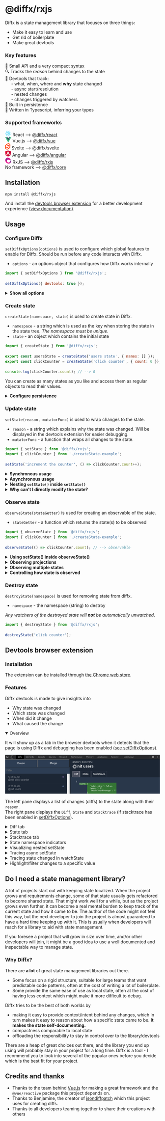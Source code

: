 # @diffx/rxjs

Diffx is a state management library that focuses on three things:

* Make it easy to learn and use
* Get rid of boilerplate
* Make great devtools

### Key features

🤏 Small API and a very compact syntax  
🔍 Tracks the _reason_ behind changes to the state  
🔧 Devtools that track:  
&nbsp;&nbsp;&nbsp;&nbsp;&nbsp;- what, when, where and **why** state changed  
&nbsp;&nbsp;&nbsp;&nbsp;&nbsp;- async start/resolution  
&nbsp;&nbsp;&nbsp;&nbsp;&nbsp;- nested changes  
&nbsp;&nbsp;&nbsp;&nbsp;&nbsp;- changes triggered by watchers  
💾 Built in persistence  
📝 Written in Typescript, inferring your types


### Supported frameworks

![react logo](https://github.com/jbjorge/diffx/raw/master/assets/framework-logos/react.png) React
--> [@diffx/react](https://github.com/jbjorge/diffx/tree/master/react)  
![vue logo](https://github.com/jbjorge/diffx/raw/master/assets/framework-logos/vue.png) Vue.js
--> [@diffx/vue](https://github.com/jbjorge/diffx/tree/master/vue)  
![svelte logo](https://github.com/jbjorge/diffx/raw/master/assets/framework-logos/svelte.png) Svelte
--> [@diffx/svelte](https://github.com/jbjorge/diffx/tree/master/svelte)  
![angular logo](https://github.com/jbjorge/diffx/raw/master/assets/framework-logos/angular.png) Angular
--> [@diffx/angular](https://github.com/jbjorge/diffx/tree/master/angular)  
![rxjs logo](https://github.com/jbjorge/diffx/raw/master/assets/framework-logos/rxjs.png) RxJS
--> [@diffx/rxjs](https://github.com/jbjorge/diffx/tree/master/rxjs)  
No framework --> [@diffx/core](https://github.com/jbjorge/diffx/tree/master/core)



## Installation

```shell
npm install @diffx/rxjs
```

And install
the [devtools browser extension](https://chrome.google.com/webstore/detail/diffx-devtools/ecijpnkbdaghilfokgbcieakdfbibeec)
for a better development experience ([view documentation](#devtools-browser-extension)).







## Usage



### Configure Diffx

`setDiffxOptions(options)` is used to configure which global features to enable for Diffx. Should be run before any code
interacts with Diffx.

* `options` - an options object that configures how Diffx works internally

```javascript
import { setDiffxOptions } from '@diffx/rxjs';

setDiffxOptions({ devtools: true });
```

<details>
    <summary><strong>Show all options</strong></summary>

```javascript
import { setDiffxOptions } from '@diffx/rxjs';

setDiffxOptions({
    /**
     * Enable viewing the state history in devtools.
     * Not recommended for use in a production environment.
     * If set to true, `createDiffs` will also be implicitly true.
     *
     * Default: false
     */
    devtools: false,
    /**
     * Store a stack-trace with every diff if `createDiffs` is enabled.
     * Will be displayed in devtools to help with tracking down
     * which code is making state changes.
     *
     * NOT recommended in production environment since creating stack traces is a slow operation!
     *
     * Default: false
     */
    includeStackTrace: false,
    /**
     * Persist the latest snapshot of all states and automatically use that as the initial state
     *
     * Default: false
     */
    persistent: false,
    /**
     * Location for storing persistent state.
     * E.g. localStorage or sessionStorage
     *
     * Default: null
     */
    persistenceLocation: null,
    /**
     * Whether to record all diffs of the state in-memory.
     *
     * Default: false
     **/
    createDiffs: false,
    /**
     * Max nesting depth.
     *
     * If a loop of setState <--> watchState is accidentally created, it will run off and crash
     * (and potentially crash the main thread). To avoid this, a max nesting depth can be set.
     *
     * Default: 100
     */
    maxNestingDepth: 100
});
```

</details>





### Create state

`createState(namespace, state)` is used to create state in Diffx.

* `namespace` - a string which is used as the key when storing the state in the state tree. _The namespace must be
  unique_.
* `state` - an object which contains the initial state

```javascript
import { createState } from '@diffx/rxjs';

export const usersState = createState('users state', { names: [] });
export const clickCounter = createState('click counter', { count: 0 });

console.log(clickCounter.count); // --> 0
```

You can create as many states as you like and access them as regular objects to read their values.



<details>
    <summary><strong>Configure persistence</strong></summary>

`createState(..., ..., options)`

* `options`- optional settings for this particular state
    * `persistent` - Persist the latest snapshot of this state and automatically use that as the initial state. Setting
      it to `false` will exclude the state from persistence, even though it is globally set to `true`
      in `setDiffxOptions`.  
      Default: `false`

    * `persistenceLocation` - Location for persisting this particular state - e.g. `window.sessionStorage`.  
      Default: `false`

```javascript
import { setDiffxOptions, createState } from '@diffx/rxjs';

// this enables persistence for all states globally
setDiffxOptions({
    persistent: true,
    persistenceLocation: sessionStorage
})

// this disables persistence for a specific state (if it's enabled globally)
export const clickCounter = createState('click counter', { count: 0 }, { persistent: false });

// this state is persisted in accordance with the global settings in `setDiffxOptions`
export const clickCounter = createState('click counter', { count: 0 });

// this state is persisted in localStorage instead of the globally defined persistenceLocation
export const clickCounter = createState('click counter', { count: 0 }, { persistenceLocation: localStorage });
```

</details>





### Update state

`setState(reason, mutatorFunc)` is used to wrap changes to the state.

* `reason` - a string which explains why the state was changed. Will be displayed in the devtools extension for easier
  debugging.
* `mutatorFunc` - a function that wraps all changes to the state.

```javascript
import { setState } from '@diffx/rxjs';
import { clickCounter } from './createState-example';

setState('increment the counter', () => clickCounter.count++);
```




<details>
    <summary><strong>Synchronous usage</strong></summary>

Since Diffx is proxy-based, it will keep track of anything happening within `setState()`.  
Multiple states can be changed within one `setState()`:

```javascript
import { setState } from '@diffx/rxjs';
import { clickCounter, usersState } from './createState-example';

setState('Change the counter and add a user', () => {
    clickCounter.count++;
    if (clickCounter.count > 2) {
        clickCounter.count = 200;
    }
    usersState.names.push('John');
})
```

This will also create an entry in the devtools  
![devtools entry screenshot](https://github.com/jbjorge/diffx/raw/master/assets/devtools/img_9.png)

</details>


<details>
    <summary><strong>Asynchronous usage</strong></summary>

`setState(reason, asyncMutatorFunc, onDone [, onError])` is used to make asynchronous changes to the state (and enhances
tracking of async state in Diffx devtools).

* `reason` - a string which explains why the state was changed. Will be displayed in the devtools extension for easier
  debugging.
* `asyncMutatorFunc` - a function that is free to change the state, and returns a rxjs `Observable`.
* `onDone` - a function that receives the result of `asyncMutatorFunc` as an argument, and is free to change the state.
* `onError` - a function that receives the error from `asyncMutatorFunc` as an argument, and is free to change the
  state.

```javascript
import { createState, setState } from '@diffx/rxjs';
import { fetchUsersFromServer } from './some-file';

export const usersState = createState('users state', {
    isFetching: false,
    names: [],
    fetchErrorMessage: ''
});

setState(
    'fetch and update usersState',
    () => {
        // set state before the async work begins
        usersState.fetchErrorMessage = '';
        usersState.names = [];
        usersState.isFetching = true;
        // return the async work
        return fetchUsersFromServer();
    },
    result => {
        // the async work succeeded
        usersState.names = result;
        usersState.isFetching = false;
    },
    error => {
        // the async work failed
        usersState.fetchErrorMessage = error.message;
        usersState.isFetching = false;
    }
);
```

The `asyncMutatorFunc` and its resolution with `onDone` or `onError` will be tracked in the devtools:
<table>
<tr>
<td>onDone</td>
<td>

![async onDone in devtools](https://github.com/jbjorge/diffx/raw/master/assets/devtools/img_10.png)

</td>
</tr>
<tr>
<td>onError</td>
<td>

![async onError in devtools](https://github.com/jbjorge/diffx/raw/master/assets/devtools/img_11.png)

</td>
</tr>
</table>

</details>



<details>
    <summary><strong>Nesting <code>setState()</code> inside <code>setState()</code></strong></summary>

To avoid repeating yourself, it can be beneficial to wrap `setState` in a function that can be reused.

```javascript
import { createState, setState } from '@diffx/rxjs';
import { usersState } from './createState-example';

export function addUser(name) {
    setState('Add user', () => usersState.names.push(name));
}
```

To make the state history more readable, the usage of the wrapped `setState` above can be used inside a `setState`
providing a reason for the changes and grouping them.

```javascript
// in some other file
import { setState } from '@diffx/rxjs';
import { addUser } from './example-above';

setState('PeopleComponent: User clicked "Save usersState"', () => {
    addUser('John');
    addUser('Jenny');
});
```

This nesting will be displayed in the devtools as an indented hierarchical list, clarifying why "Add user" happened:  
![nesting in devtools](https://github.com/jbjorge/diffx/raw/master/assets/devtools/img_7.png)

Nesting can go as many levels deep as desired, making it easy to see who did what and why, and at the same time making
it easy to discover reusable compositions of `setState`.

</details>



<details>
    <summary><strong>Why can't I directly modify the state?</strong></summary>

By having the freedom to change state from *anywhere* in the codebase, state can quickly get out of control and be
difficult to debug if there is no human-readable reasoning behind why a change was made.  
To ensure that the usage experience stays developer friendly, easy to debug, and help with identifying which code needs
refactoring, Diffx enforces the use of `setState` since it groups changes and allows the developer to specify a `reason`
for the changes.

_Any changes made to the state outside of `setState()` will throw an error._

```javascript
import { clickCounter } from './createState-example';

clickCounter.count++; // this will throw an error
```

</details>







### Observe state

`observeState(stateGetter)` is used for creating an observable of the state.

* `stateGetter` - a function which returns the state(s) to be observed

```javascript
import { observeState } from '@diffx/rxjs';
import { clickCounter } from './createState-example';

observeState(() => clickCounter.count); // --> observable
```





<details>
    <summary><strong>Using setState() inside observeState()</strong></summary>

```javascript
import { observeState, setState } from '@diffx/rxjs';
import { clickCounter, usersState } from './createState-example';

observeState(() => clickCounter.count)
    .pipe(
    	filter(count => count === 5),
        take(1)
    )
    .subscribe(countIsFive => {
        if (!countIsFive) return;
        setState('counter has the value 5, so I added another user', () => {
            usersState.names.push('Jenny');
        });
    });
```

This will also be tracked in the devtools and tagged with "watcher".  
![devtools watcher example](https://github.com/jbjorge/diffx/raw/master/assets/devtools/img_13.png)

The tag can be hovered/clicked for more information about its trigger origin.  
![devtools watcher hover example](https://github.com/jbjorge/diffx/raw/master/assets/devtools/img_14.png)

</details>

<details>
    <summary><strong>Observing projections</strong></summary>

```javascript
import { observeState } from '@diffx/rxjs';
import { clickCounter } from './createState-example';

observeState(() => clickCounter.count > 5)
  .subscribe(isGreaterThanFive => {
  	console.log(isGreaterThanFive); // --> true/false
  });
```
</details>


<details>
    <summary><strong>Observing multiple states</strong></summary>

```javascript
import { observeState } from '@diffx/rxjs';
import { clickCounter, usersState } from './createState-example';

observeState(() => [clickCounter.count, usersState.names])
  .subscribe(([count, names]) => {
  	console.log(count) // --> number
  });
```
</details>

<details>
    <summary><strong>Controlling how state is observed</strong></summary>

To have fine-grained control over how the state is observed, an options object can be provided as the second argument.

```javascript
import { observeState } from '@diffx/rxjs';
import { clickCounter } from './createState-example-above';

const observable = observeState(() => clickCounter.count, {
    /**
     * Whether to start with emitting the current value of the observed item(s).
     *
     * Default: `false`
     */
    emitInitialValue: false,
    /**
     * Whether to emit each change to the state during .setState (eachValueUpdate),
     * the current state after each .setState and .setState nested within it (eachSetState),
     * or to only emit the final state after the outer .setState function has finished running (setStateDone).
     *
     * Default: `setStateDone`
     */
    emitOn: 'eachSetState' | 'setStateDone' | 'eachValueUpdate',
    /**
     * Custom comparer function to decide if the state has changed.
     * Receives newValue and oldValue as arguments and should return `true` for changed
     * and `false` for no change.
     *
     * Default: Diffx built in comparer
     */
    hasChangedComparer: (newValue, oldValue) => 'true / false'
});
```

</details>



### Destroy state

`destroyState(namespace)` is used for removing state from diffx.

* `namespace` - the namespace (string) to destroy

_Any watchers of the destroyed state will **not** be automatically unwatched_.

```javascript
import { destroyState } from '@diffx/rxjs';

destroyState('click counter');
```








## Devtools browser extension

### Installation

The extension can be installed through
[the Chrome web store](https://chrome.google.com/webstore/detail/diffx-devtools/ecijpnkbdaghilfokgbcieakdfbibeec).

### Features

Diffx devtools is made to give insights into

* Why state was changed
* Which state was changed
* When did it change
* What caused the change

<details open><summary>Overview</summary>


It will show up as a tab in the browser devtools when it detects that the page is using Diffx and debugging has been
enabled [(see setDiffxOptions)](#configure-diffx).

![Devtools location](https://github.com/jbjorge/diffx/raw/master/assets/devtools-7.png)

The left pane displays a list of changes (diffs) to the state along with their `reason`.  
The right pane displays the `Diff`, `State` and `Stacktrace` (if stacktrace has been enabled
in [setDiffxOptions](#configure-diffx)).

</details>

<details><summary>Diff tab</summary>

Displays the difference between each change made by `setState()`.

![Diff tab preview](https://github.com/jbjorge/diffx/raw/master/assets/devtools-1.png)

</details>
<details><summary>State tab</summary>

Displays the current state at the selected diff.

![State tab preview](https://github.com/jbjorge/diffx/raw/master/assets/devtools-6.png)

</details>
<details><summary>Stacktrace tab</summary>

Displays the stack trace for the code that led to this state change.

![Stacktrace tab preview](https://github.com/jbjorge/diffx/raw/master/assets/devtools-5.png)

</details>
<details><summary>State namespace indicators</summary>

The dots in the left tab indicate which state was changed with their color, can be hovered to view the namespace and
clicked to filter the list by that state.

![State type hints](https://github.com/jbjorge/diffx/raw/master/assets/devtools-4.png)

</details>
<details><summary>Visualizing nested setState</summary>

For places where `setState()` has been used inside `setState()`, the left pane will display a nested view with colors
used for displaying nesting depth.

![Nested setState preview](https://github.com/jbjorge/diffx/raw/master/assets/devtools-2.png)

</details>
<details><summary>Tracing async setState</summary>

For async operations done with `setState()`, the left pane will display an `async` tag where the operation starts, and
a `resolve`/`reject`  tag where the async operation finished.  
These tags are highlighted with a color to make it easier to spot which operations belong together and are also
clickable to filter by.

![setState preview](https://github.com/jbjorge/diffx/raw/master/assets/devtools-3.png)

</details>
<details><summary>Tracing state changed in watchState</summary>

If a `watchState()` runs `setState()`, the left pane will display a `watcher` tag to indicate that the change was
triggered.

![watchState tracing preview 1](https://github.com/jbjorge/diffx/raw/master/assets/devtools-8.png)

The `watcher` tag can be hovered to see which state change triggered it and clicked to find the state change.

![watchState tracing preview 2](https://github.com/jbjorge/diffx/raw/master/assets/devtools-9.png)

To see where in the code the watcher was run, enable `includeStackTrace` in [setDiffxOptions](#setdiffxoptions) and open
the Stacktrace tab for the entry tagged with the `watcher`.

</details>
<details><summary>Highlight/filter changes to a specific value</summary>

The Highlight and Filter button can be used to find the state changes that affected a specific value.

![highlight/filter preview](https://github.com/jbjorge/diffx/raw/master/assets/devtools-10.png)

</details>

## Do I need a state management library?

A lot of projects start out with keeping state localized. When the project grows and requirements change, some of that
state usually gets refactored to become shared state. That might work well for a while, but as the project grows even
further, it can become a real mental burden to keep track of the current state and how it came to be. The author of the
code might not feel this way, but the next developer to join the project is almost guaranteed to have a hard time
keeping up with it. This is usually when developers will reach for a library to aid with state management.

If you foresee a project that will grow in size over time, and/or other developers will join, it might be a good idea to
use a well documented and inspectable way to manage state.

### Why Diffx?

There are **a lot** of great state management libraries out there.

* Some focus on a rigid structure, suitable for large teams that want predictable code patterns, often at the cost of
  writing a lot of boilerplate.
* Some provide the same ease of use as local state, often at the cost of having less context which might make it more
  difficult to debug.

Diffx tries to be the best of both worlds by

* making it easy to provide context/intent behind any changes, which in turn makes it easy to reason about how a
  specific state came to be. **It makes the state self-documenting.**
* compactness comparable to local state
* offloading the responsibility to stay in control over to the library/devtools

There are a heap of great choices out there, and the library you end up using will probably stay in your project for a
long time. Diffx is a tool - I recommend you to look into several of the popular ones before you decide which is the
best fit for your project.

## Credits and thanks

* Thanks to the team behind [Vue.js](https://vuejs.org/) for making a great framework and the `@vue/reactive` package
  this project depends on.
* Thanks to Benjamine, the creator of [jsondiffpatch](https://github.com/benjamine/jsondiffpatch) which this project
  uses for creating diffs.
* Thanks to all developers teaming together to share their creations with others
